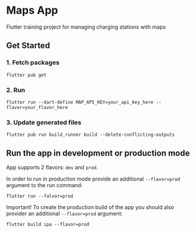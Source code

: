 # Maps App

Flutter training project for managing charging stations with maps

## Get Started

### 1. Fetch packages

```shell
flutter pub get
```

### 2. Run

```shell
flutter run --dart-define MAP_API_KEY=your_api_key_here --flavor=your_flavor_here
```


### 3. Update generated files

```shell
flutter pub run build_runner build --delete-conflicting-outputs
```

## Run the app in development or production mode

App supports 2 flavors: `dev` and `prod`.


In order to run in production mode provide an additional `--flavor=prod` argument to the run
command:

```shell
flutter run --falvor=prod
```

Important! To create the production build of the app you should also provider an
additional `--flavor=prod` argument:

```shell
flutter build ipa --flavor=prod
```
